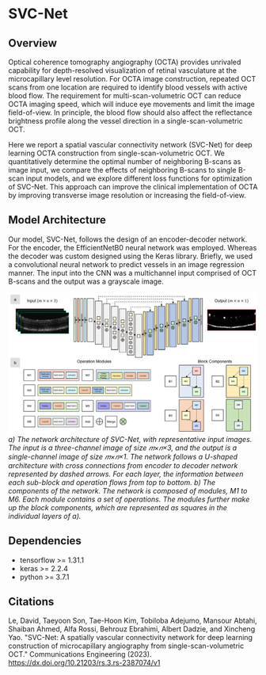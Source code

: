 # SVC-Net
## Overview
Optical coherence tomography angiography (OCTA) provides unrivaled capability for depth-resolved visualization of retinal vasculature at the microcapillary level resolution. For OCTA image construction, repeated OCT scans from one location are required to identify blood vessels with active blood flow. The requirement for multi-scan-volumetric OCT can reduce OCTA imaging speed, which will induce eye movements and limit the image field-of-view. In principle, the blood flow should also affect the reflectance brightness profile along the vessel direction in a single-scan-volumetric OCT.

Here we report a spatial vascular connectivity network (SVC-Net) for deep learning OCTA construction from single-scan-volumetric OCT. We quantitatively determine the optimal number of neighboring B-scans as image input, we compare the effects of neighboring B-scans to single B-scan input models, and we explore different loss functions for optimization of SVC-Net. This approach can improve the clinical implementation of OCTA by improving transverse image resolution or increasing the field-of-view.

## Model Architecture

Our model, SVC-Net, follows the design of an encoder-decoder network. For the encoder, the EfficientNetB0 neural network was employed. Whereas the decoder was custom designed using the Keras library. Briefly, we used a convolutional neural network to predict vessels in an image regression manner. The input into the CNN was a multichannel input comprised of OCT B-scans and the output was a grayscale image.

![alt text](/misc/network_architecture.png)
*a) The network architecture of SVC-Net, with representative input images. The input is a three-channel image of size 𝑚×𝑛×3, and the output is a single-channel image of size 𝑚×𝑛×1. The network follows a U-shaped architecture with cross connections from encoder to decoder network represented by dashed arrows. For each layer, the information between each sub-block and operation flows from top to bottom. b) The components of the network. The network is composed of modules, M1 to M6. Each module contains a set of operations. The modules further make up the block components, which are represented as squares in the individual layers of a).*

## Dependencies

- tensorflow >= 1.31.1
- keras >= 2.2.4
- python >= 3.7.1

## Citations
Le, David, Taeyoon Son, Tae-Hoon Kim, Tobiloba Adejumo, Mansour Abtahi, Shaiban Ahmed, Alfa Rossi, Behrouz Ebrahimi, Albert Dadzie, and Xincheng Yao. "SVC-Net: A spatially vascular connectivity network for deep learning construction of microcapillary angiography from single-scan-volumetric OCT." Communications Engineering (2023). https://dx.doi.org/10.21203/rs.3.rs-2387074/v1
